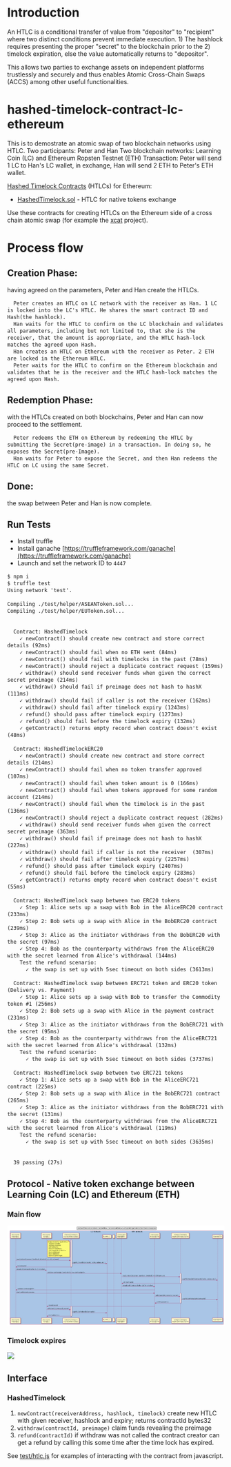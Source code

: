 # Introduction
An HTLC is a conditional transfer of value from "depositor" to "recipient" where two distinct conditions prevent immediate execution. 1) The hashlock requires presenting the proper "secret" to the blockchain prior to the 2) timelock expiration, else the value automatically returns to "depositor".

This allows two parties to exchange assets on independent platforms trustlessly and securely and thus enables Atomic Cross-Chain Swaps (ACCS) among other useful functionalities.

# hashed-timelock-contract-lc-ethereum
This is to demostrate an atomic swap of two blockchain networks using HTLC. 
Two participants: Peter and Han
Two blockchain networks:  Learning Coin (LC) and Ethereum Ropsten Testnet (ETH)
Transaction: Peter will send 1 LC to Han's LC wallet, in exchange, Han will send 2 ETH to Peter's ETH wallet. 

[Hashed Timelock Contracts](https://en.bitcoin.it/wiki/Hashed_Timelock_Contracts) (HTLCs) for Ethereum:

- [HashedTimelock.sol](contracts/HashedTimelock.sol) - HTLC for native tokens exchange

Use these contracts for creating HTLCs on the Ethereum side of a cross chain atomic swap (for example the [xcat](https://github.com/chatch/xcat) project).

# Process flow
## Creation Phase: 
having agreed on the parameters, Peter and Han create the HTLCs.

```
  Peter creates an HTLC on LC network with the receiver as Han. 1 LC is locked into the LC's HTLC. He shares the smart contract ID and Hash(the hashlock).
  Han waits for the HTLC to confirm on the LC blockchain and validates all parameters, including but not limited to, that she is the receiver, that the amount is appropriate, and the HTLC hash-lock matches the agreed upon Hash.
  Han creates an HTLC on Ethereum with the receiver as Peter. 2 ETH are locked in the Ethereum HTLC.
  Peter waits for the HTLC to confirm on the Ethereum blockchain and validates that he is the receiver and the HTLC hash-lock matches the agreed upon Hash.
```

## Redemption Phase: 
with the HTLCs created on both blockchains, Peter and Han can now proceed to the settlement.

```
  Peter redeems the ETH on Ethereum by redeeming the HTLC by submitting the Secret(pre-image) in a transaction. In doing so, he exposes the Secret(pre-Image).
  Han waits for Peter to expose the Secret, and then Han redeems the HTLC on LC using the same Secret.
```

## Done: 
the swap between Peter and Han is now complete.

## Run Tests
* Install truffle
* Install ganache [https://truffleframework.com/ganache](https://truffleframework.com/ganache)
* Launch and set the network ID to `4447`

```
$ npm i
$ truffle test
Using network 'test'.

Compiling ./test/helper/ASEANToken.sol...
Compiling ./test/helper/EUToken.sol...


  Contract: HashedTimelock
    ✓ newContract() should create new contract and store correct details (92ms)
    ✓ newContract() should fail when no ETH sent (84ms)
    ✓ newContract() should fail with timelocks in the past (78ms)
    ✓ newContract() should reject a duplicate contract request (159ms)
    ✓ withdraw() should send receiver funds when given the correct secret preimage (214ms)
    ✓ withdraw() should fail if preimage does not hash to hashX (111ms)
    ✓ withdraw() should fail if caller is not the receiver (162ms)
    ✓ withdraw() should fail after timelock expiry (1243ms)
    ✓ refund() should pass after timelock expiry (1273ms)
    ✓ refund() should fail before the timelock expiry (132ms)
    ✓ getContract() returns empty record when contract doesn't exist (48ms)

  Contract: HashedTimelockERC20
    ✓ newContract() should create new contract and store correct details (214ms)
    ✓ newContract() should fail when no token transfer approved (107ms)
    ✓ newContract() should fail when token amount is 0 (166ms)
    ✓ newContract() should fail when tokens approved for some random account (214ms)
    ✓ newContract() should fail when the timelock is in the past (136ms)
    ✓ newContract() should reject a duplicate contract request (282ms)
    ✓ withdraw() should send receiver funds when given the correct secret preimage (363ms)
    ✓ withdraw() should fail if preimage does not hash to hashX (227ms)
    ✓ withdraw() should fail if caller is not the receiver  (307ms)
    ✓ withdraw() should fail after timelock expiry (2257ms)
    ✓ refund() should pass after timelock expiry (2407ms)
    ✓ refund() should fail before the timelock expiry (283ms)
    ✓ getContract() returns empty record when contract doesn't exist (55ms)

  Contract: HashedTimelock swap between two ERC20 tokens
    ✓ Step 1: Alice sets up a swap with Bob in the AliceERC20 contract (233ms)
    ✓ Step 2: Bob sets up a swap with Alice in the BobERC20 contract (239ms)
    ✓ Step 3: Alice as the initiator withdraws from the BobERC20 with the secret (97ms)
    ✓ Step 4: Bob as the counterparty withdraws from the AliceERC20 with the secret learned from Alice's withdrawal (144ms)
    Test the refund scenario:
      ✓ the swap is set up with 5sec timeout on both sides (3613ms)

  Contract: HashedTimelock swap between ERC721 token and ERC20 token (Delivery vs. Payment)
    ✓ Step 1: Alice sets up a swap with Bob to transfer the Commodity token #1 (256ms)
    ✓ Step 2: Bob sets up a swap with Alice in the payment contract (231ms)
    ✓ Step 3: Alice as the initiator withdraws from the BobERC721 with the secret (95ms)
    ✓ Step 4: Bob as the counterparty withdraws from the AliceERC721 with the secret learned from Alice's withdrawal (132ms)
    Test the refund scenario:
      ✓ the swap is set up with 5sec timeout on both sides (3737ms)

  Contract: HashedTimelock swap between two ERC721 tokens
    ✓ Step 1: Alice sets up a swap with Bob in the AliceERC721 contract (225ms)
    ✓ Step 2: Bob sets up a swap with Alice in the BobERC721 contract (265ms)
    ✓ Step 3: Alice as the initiator withdraws from the BobERC721 with the secret (131ms)
    ✓ Step 4: Bob as the counterparty withdraws from the AliceERC721 with the secret learned from Alice's withdrawal (119ms)
    Test the refund scenario:
      ✓ the swap is set up with 5sec timeout on both sides (3635ms)


  39 passing (27s)
```

## Protocol - Native token exchange between Learning Coin (LC) and Ethereum (ETH)

### Main flow

![](docs/sequence-diagram-htlc-lc-eth-success.png?raw=true)

### Timelock expires

![](docs/sequence-diagram-htlc-eth-refund.png?raw=true)


## Interface

### HashedTimelock

1.  `newContract(receiverAddress, hashlock, timelock)` create new HTLC with given receiver, hashlock and expiry; returns contractId bytes32
2.  `withdraw(contractId, preimage)` claim funds revealing the preimage
3.  `refund(contractId)` if withdraw was not called the contract creator can get a refund by calling this some time after the time lock has expired.

See [test/htlc.js](test/htlc.js) for examples of interacting with the contract from javascript.

